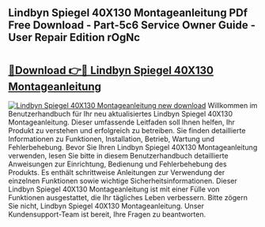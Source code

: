 ## Lindbyn Spiegel 40X130 Montageanleitung PDf Free Download - Part-5c6 Service Owner Guide - User Repair Edition rOgNc

# <h2><a href="http://df6n64.blite.top/?on=Lindbyn+Spiegel+40X130+Montageanleitung">🔗Download 👉🔴 Lindbyn Spiegel 40X130 Montageanleitung</a></h2>

[![Lindbyn Spiegel 40X130 Montageanleitung new download](https://i.imgur.com/lujVjoI.png)](http://df6n64.blite.top/?on=Lindbyn+Spiegel+40X130+Montageanleitung)
Willkommen im Benutzerhandbuch für Ihr neu aktualisiertes Lindbyn Spiegel 40X130 Montageanleitung. Dieser umfassende Leitfaden soll Ihnen helfen, Ihr Produkt zu verstehen und erfolgreich zu betreiben. Sie finden detaillierte Informationen zu Funktionen, Installation, Betrieb, Wartung und Fehlerbehebung. Bevor Sie Ihren Lindbyn Spiegel 40X130 Montageanleitung verwenden, lesen Sie bitte in diesem Benutzerhandbuch detaillierte Anweisungen zur Einrichtung, Bedienung und Fehlerbehebung des Produkts. Es enthält schrittweise Anleitungen zur Verwendung der einzelnen Funktionen sowie wichtige Sicherheitsinformationen. Dieser Lindbyn Spiegel 40X130 Montageanleitung ist mit einer Fülle von Funktionen ausgestattet, die Ihr tägliches Leben verbessern. Bitte zögern Sie nicht, Lindbyn Spiegel 40X130 Montageanleitung. Unser Kundensupport-Team ist bereit, Ihre Fragen zu beantworten.
